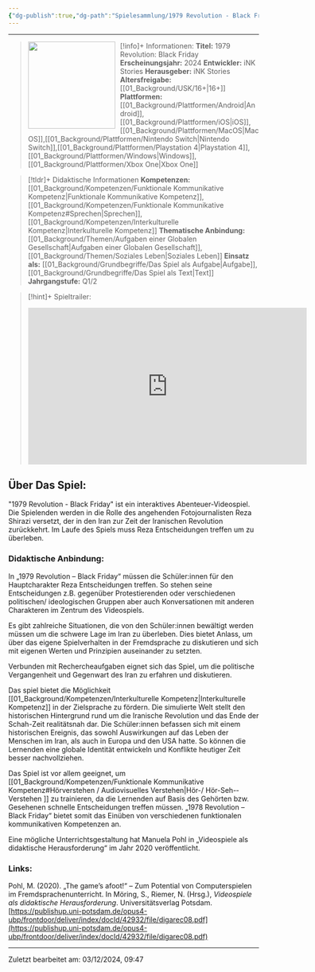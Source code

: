 ```yaml
---
{"dg-publish":true,"dg-path":"Spielesammlung/1979 Revolution - Black Friday.md","permalink":"/spielesammlung/1979-revolution-black-friday/","noteIcon":"2"}
---
```


---
>[!info]+ Informationen:
><img src="https://shared.akamai.steamstatic.com/store_item_assets/steam/apps/388320/capsule_616x353.jpg?t=1588171622" style="float:left;height:175px;padding-right:10px">**Titel:** 1979 Revolution: Black Friday
>**Erscheinungsjahr:** 2024
>**Entwickler:** iNK Stories
>**Herausgeber:** iNK Stories
>**Altersfreigabe:** [[01_Background/USK/16+\|16+]]
>**Plattformen:** [[01_Background/Plattformen/Android\|Android]],[[01_Background/Plattformen/iOS\|iOS]],[[01_Background/Plattformen/MacOS\|MacOS]],[[01_Background/Plattformen/Nintendo Switch\|Nintendo Switch]],[[01_Background/Plattformen/Playstation 4\|Playstation 4]],[[01_Background/Plattformen/Windows\|Windows]],[[01_Background/Plattformen/Xbox One\|Xbox One]]

>[!tldr]+ Didaktische Informationen
>**Kompetenzen:** [[01_Background/Kompetenzen/Funktionale Kommunikative Kompetenz\|Funktionale Kommunikative Kompetenz]],[[01_Background/Kompetenzen/Funktionale Kommunikative Kompetenz#Sprechen\|Sprechen]],[[01_Background/Kompetenzen/Interkulturelle Kompetenz\|Interkulturelle Kompetenz]]
>**Thematische Anbindung:** [[01_Background/Themen/Aufgaben einer Globalen Gesellschaft\|Aufgaben einer Globalen Gesellschaft]],[[01_Background/Themen/Soziales Leben\|Soziales Leben]]
>**Einsatz als:** [[01_Background/Grundbegriffe/Das Spiel als Aufgabe\|Aufgabe]],[[01_Background/Grundbegriffe/Das Spiel als Text\|Text]]
>**Jahrgangstufe:** Q1/2

>[!hint]+ Spieltrailer:
><iframe width="560" height="315" src="https://www.youtube.com/embed/_50OJ1uuGoc?si=j-mloRymoMaz00SO" title="YouTube video player" frameborder="0" allow="accelerometer; autoplay; clipboard-write; encrypted-media; gyroscope; picture-in-picture; web-share" referrerpolicy="strict-origin-when-cross-origin" allowfullscreen></iframe>


## Über Das Spiel:
"1979 Revolution - Black Friday" ist ein interaktives Abenteuer-Videospiel. Die Spielenden werden in die Rolle des angehenden Fotojournalisten Reza Shirazi versetzt, der in den Iran zur Zeit der Iranischen Revolution zurückkehrt. Im Laufe des Spiels muss Reza Entscheidungen treffen um zu überleben.
### Didaktische Anbindung:
In „1979 Revolution – Black Friday“ müssen die Schüler:innen für den Hauptcharakter Reza Entscheidungen treffen. So stehen seine Entscheidungen z.B. gegenüber Protestierenden oder verschiedenen politischen/ ideologischen Gruppen aber auch Konversationen mit anderen Charakteren im Zentrum des Videospiels.

Es gibt zahlreiche ­Situationen, die von den Schüler:innen bewältigt werden müssen um die schwere Lage im Iran zu überleben. Dies bietet Anlass, um über das eigene Spielverhalten in der Fremdsprache zu diskutieren und sich mit eigenen Werten und Prinzipien auseinander zu setzten.

Verbunden mit Rechercheaufgaben eignet sich das Spiel, um die politische Vergangenheit und Gegenwart des Iran zu erfahren und diskutieren.

Das spiel bietet die Möglichkeit [[01_Background/Kompetenzen/Interkulturelle Kompetenz\|Interkulturelle Kompetenz]] in der Zielsprache zu fördern. Die simulierte Welt stellt den historischen Hintergrund rund um die Iranische Revolution und das Ende der Schah-Zeit realitätsnah dar. Die Schüler:innen befassen sich mit einem historischen Ereignis, das sowohl Auswirkungen auf das Leben der Menschen im Iran, als auch in Europa und den USA hatte. So können die Lernenden eine globale Identität entwickeln und Konflikte heutiger Zeit besser nachvollziehen.

Das Spiel ist vor allem geeignet, um [[01_Background/Kompetenzen/Funktionale Kommunikative Kompetenz#Hörverstehen / Audiovisuelles Verstehen\|Hör­-/ Hör-Seh-­Verstehen ]] zu trainieren, da die Lernenden auf Basis des Gehörten bzw. Gesehenen schnelle Entscheidungen treffen müssen. „1978 Revolution – Black Friday“ bietet somit das Einüben von verschiedenen funktionalen kommunikativen Kompetenzen an.

Eine mögliche Unterrichtsgestaltung hat Manuela Pohl in „Videospiele als didaktische Herausforderung“ im Jahr 2020 veröffentlicht.

### Links:

Pohl, M. (2020). „The game’s afoot!“ – Zum Potential von Computerspielen im Fremdsprachenunterricht. In Möring, S., Riemer, N. (Hrsg.), *Videospiele als didaktische Herausforderung*. Universitätsverlag Potsdam. [https://publishup.uni-potsdam.de/opus4-ubp/frontdoor/deliver/index/docId/42932/file/digarec08.pdf](https://publishup.uni-potsdam.de/opus4-ubp/frontdoor/deliver/index/docId/42932/file/digarec08.pdf) 


---
Zuletzt bearbeitet am: 03/12/2024, 09:47